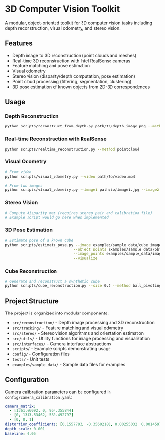 # 3D Computer Vision Toolkit

A modular, object-oriented toolkit for 3D computer vision tasks including depth reconstruction, visual odometry, and stereo vision.
## Features

- Depth image to 3D reconstruction (point clouds and meshes)
- Real-time 3D reconstruction with Intel RealSense cameras
- Feature matching and pose estimation
- Visual odometry
- Stereo vision (disparity/depth computation, pose estimation)
- Point cloud processing (filtering, segmentation, clustering)
- 3D pose estimation of known objects from 2D-3D correspondences

## Usage

### Depth Reconstruction
```bash
python scripts/reconstruct_from_depth.py path/to/depth_image.png --method pointcloud
```

### Real-time Reconstruction with RealSense
```bash
python scripts/realtime_reconstruction.py --method pointcloud
```

### Visual Odometry
```bash
# From video
python scripts/visual_odometry.py --video path/to/video.mp4

# From two images
python scripts/visual_odometry.py --image1 path/to/image1.jpg --image2 path/to/image2.jpg
```

### Stereo Vision
```bash
# Compute disparity map (requires stereo pair and calibration file)
# Example script would go here when implemented
```

### 3D Pose Estimation
```bash
# Estimate pose of a known cube
python scripts/estimate_pose.py --image examples/sample_data/cube_image.jpg \
                               --object_points examples/sample_data/object_points_cube.txt \
                               --image_points examples/sample_data/image_points_cube.txt \
                               --visualize
```

### Cube Reconstruction
```bash
# Generate and reconstruct a synthetic cube
python scripts/cube_reconstruction.py --size 0.1 --method ball_pivoting
```

## Project Structure

The project is organized into modular components:

- `src/reconstruction/` - Depth image processing and 3D reconstruction
- `src/tracking/` - Feature matching and visual odometry
- `src/stereo/` - Stereo vision algorithms and orientation estimation
- `src/utils/` - Utility functions for image processing and visualization
- `src/interfaces/` - Camera interface abstractions
- `scripts/` - Example scripts demonstrating usage
- `config/` - Configuration files
- `tests/` - Unit tests
- `examples/sample_data/` - Sample data files for examples

## Configuration

Camera calibration parameters can be configured in `config/camera_calibration.yaml`:

```yaml
camera_matrix:
  - [1361.66092, 0, 954.355844]
  - [0, 1353.53462, 539.492797]
  - [0, 0, 1]
distortion_coefficients: [0.1557793, -0.35602181, 0.00255032, 0.00145971, 0.07611791]
depth_scale: 0.001
baseline: 0.05
```